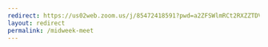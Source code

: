 ```yaml
---
redirect: https://us02web.zoom.us/j/85472418591?pwd=a2ZFSWlmRCt2RXZZTDVsNWU2N0xCQT09
layout: redirect
permalink: /midweek-meet
---
```

